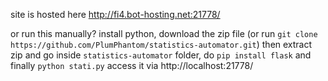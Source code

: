 site is hosted here http://fi4.bot-hosting.net:21778/

or run this manually?
install python, download the zip file (or run `git clone https://github.com/PlumPhantom/statistics-automator.git`) 
then extract zip and go inside `statistics-automator` folder, do `pip install flask` and finally `python stati.py`
access it via http://localhost:21778/
